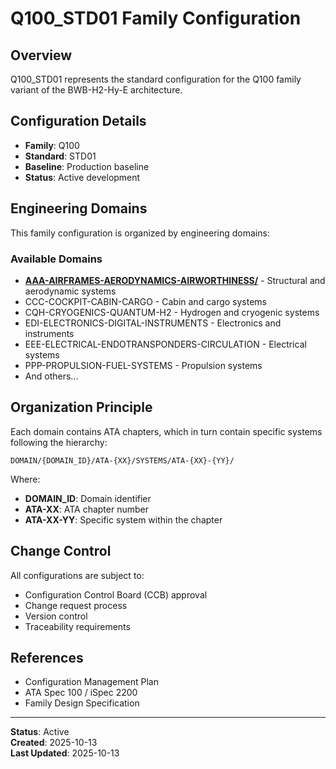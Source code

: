 # Q100_STD01 Family Configuration

## Overview

Q100_STD01 represents the standard configuration for the Q100 family variant of the BWB-H2-Hy-E architecture.

## Configuration Details

- **Family**: Q100
- **Standard**: STD01
- **Baseline**: Production baseline
- **Status**: Active development

## Engineering Domains

This family configuration is organized by engineering domains:

### Available Domains

- **[AAA-AIRFRAMES-AERODYNAMICS-AIRWORTHINESS/](./DOMAIN/AAA-AIRFRAMES-AERODYNAMICS-AIRWORTHINESS/)** - Structural and aerodynamic systems
- CCC-COCKPIT-CABIN-CARGO - Cabin and cargo systems
- CQH-CRYOGENICS-QUANTUM-H2 - Hydrogen and cryogenic systems
- EDI-ELECTRONICS-DIGITAL-INSTRUMENTS - Electronics and instruments
- EEE-ELECTRICAL-ENDOTRANSPONDERS-CIRCULATION - Electrical systems
- PPP-PROPULSION-FUEL-SYSTEMS - Propulsion systems
- And others...

## Organization Principle

Each domain contains ATA chapters, which in turn contain specific systems following the hierarchy:

```
DOMAIN/{DOMAIN_ID}/ATA-{XX}/SYSTEMS/ATA-{XX}-{YY}/
```

Where:
- **DOMAIN_ID**: Domain identifier
- **ATA-XX**: ATA chapter number
- **ATA-XX-YY**: Specific system within the chapter

## Change Control

All configurations are subject to:
- Configuration Control Board (CCB) approval
- Change request process
- Version control
- Traceability requirements

## References

- Configuration Management Plan
- ATA Spec 100 / iSpec 2200
- Family Design Specification

---

**Status**: Active  
**Created**: 2025-10-13  
**Last Updated**: 2025-10-13
